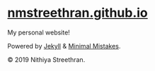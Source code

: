 # [nmstreethran.github.io](https://nmstreethran.github.io/)

My personal website!

Powered by [Jekyll](https://jekyllrb.com/) & [Minimal Mistakes](https://mademistakes.com/work/minimal-mistakes-jekyll-theme/).

© 2019 Nithiya Streethran.